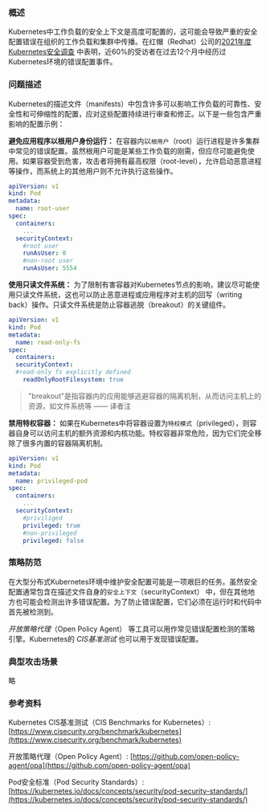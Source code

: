 ### 概述

Kubernetes中工作负载的安全上下文是高度可配置的，这可能会导致严重的安全配置错误在组织的工作负载和集群中传播。在红帽（Redhat）公司的[2021年度Kubernetes安全调查](https://www.redhat.com/en/resources/kubernetes-adoption-security-market-trends-2021-overview) 中表明，近60%的受访者在过去12个月中经历过Kubernetes环境的错误配置事件。

### 问题描述

Kubernetes的描述文件（manifests）中包含许多可以影响工作负载的可靠性、安全性和可伸缩性的配置，应对这些配置持续进行审查和修正。以下是一些包含严重影响的配置示例：

**避免应用程序以根用户身份运行：** 在容器内以`根用户`（root）运行进程是许多集群中常见的错误配置。虽然根用户可能是某些工作负载的刚需，但应尽可能避免使用。如果容器受到危害，攻击者将拥有最高权限（root-level），允许启动恶意进程等操作，而系统上的其他用户则不允许执行这些操作。 

```yaml
apiVersion: v1  
kind: Pod  
metadata:  
  name: root-user
spec:  
  containers:  
	...
  securityContext:  
    #root user
    runAsUser: 0
    #non-root user
    runAsUser: 5554	
```


**使用只读文件系统：** 为了限制有害容器对Kubernetes节点的影响，建议尽可能使用只读文件系统，这也可以防止恶意进程或应用程序对主机的回写（writing back）操作。只读文件系统是防止容器逃脱（breakout）的关键组件。

```yaml
apiVersion: v1  
kind: Pod  
metadata:  
  name: read-only-fs
spec:  
  containers:  
  securityContext:  
  #read-only fs explicitly defined
    readOnlyRootFilesystem: true
```

>  "breakout"是指容器内的应用能够逃避容器的隔离机制，从而访问主机上的资源，如文件系统等 —— 译者注


**禁用特权容器：** 如果在Kubernetes中将容器设置为`特权模式`（privileged），则容器自身可以访问主机的额外资源和内核功能。特权容器非常危险，因为它们完全移除了很多内置的容器隔离机制。

```yaml
apiVersion: v1  
kind: Pod  
metadata:  
  name: privileged-pod
spec:  
  containers:  
	...
  securityContext:  
    #priviliged 
    privileged: true 
    #non-privileged 
    privileged: false
```

### 策略防范

在大型分布式Kubernetes环境中维护安全配置可能是一项艰巨的任务。虽然安全配置通常包含在描述文件自身的`安全上下文`（securityContext） 中，但在其他地方也可能会检测出许多错误配置。为了防止错误配置，它们必须在运行时和代码中首先被检测到。

*开放策略代理*（Open Policy Agent） 等工具可以用作常见错误配置检测的策略引擎。Kubernetes的 *CIS基准测试* 也可以用于发现错误配置。

### 典型攻击场景
略

### 参考资料

Kubernetes CIS基准测试（CIS Benchmarks for Kubernetes）: [https://www.cisecurity.org/benchmark/kubernetes](https://www.cisecurity.org/benchmark/kubernetes)

开放策略代理（Open Policy Agent）: [https://github.com/open-policy-agent/opa](https://github.com/open-policy-agent/opa)

Pod安全标准（Pod Security Standards）: [https://kubernetes.io/docs/concepts/security/pod-security-standards/](https://kubernetes.io/docs/concepts/security/pod-security-standards/)
